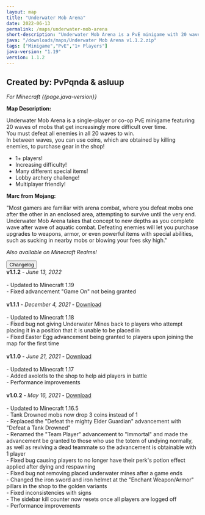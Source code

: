 ```yaml
---
layout: map
title: "Underwater Mob Arena"
date: 2022-06-13
permalink: /maps/underwater-mob-arena
short-description: "Underwater Mob Arena is a PvE minigame with 20 waves of mobs to defeat alone, or with friends!"
java: "/downloads/maps/Underwater Mob Arena v1.1.2.zip"
tags: ["Minigame","PvE","1+ Players"]
java-version: "1.19"
version: 1.1.2
---
```

Created by: PvPqnda & asluup
-
*For Minecraft {{page.java-version}}*

**Map Description:**

Underwater Mob Arena is a single-player or co-op PvE minigame featuring 20 waves of mobs that get increasingly more difficult over time.<br>
You must defeat all enemies in all 20 waves to win.<br>
In between waves, you can use coins, which are obtained by killing enemies, to purchase gear in the shop!

- 1+ players!
- Increasing difficulty!
- Many different special items!
- Lobby archery challenge!
- Multiplayer friendly!

**Marc from Mojang:**

"Most gamers are familiar with arena combat, where you defeat mobs one after the other in an enclosed area, attempting to survive until the very end. Underwater Mob Arena takes that concept to new depths as you complete wave after wave of aquatic combat. Defeating enemies will let you purchase upgrades to weapons, armor, or even powerful items with special abilities, such as sucking in nearby mobs or blowing your foes sky high."

*Also available on Minecraft Realms!*

<div id="accordion">
  <div class="card">
        <button class="card-header mb-0 btn btn-link text-decoration-none" data-toggle="collapse" data-target="#changelog" aria-expanded="false" aria-controls="changelog" id="changelogBtn">
           Changelog
        </button>
</div>

<div id="changelog" class="collapse" aria-labelledby="changelogBtn" data-parent="#accordion">
      <div class="card-body">
<b>v1.1.2</b> - <em>June 13, 2022</em><br>
<br>
- Updated to Minecraft 1.19<br>
- Fixed advancement "Game On" not being granted<br>
<br>
<b>v1.1.1</b> - <em>December 4, 2021</em> - <a style="text-decoration: underline;" href="/downloads/maps/old/Underwater Mob Arena v1.1.1.zip" download>Download</a><br>
<br>
- Updated to Minecraft 1.18<br>
- Fixed bug not giving Underwater Mines back to players who attempt placing it in a position that it is unable to be placed in<br>
- Fixed Easter Egg advancement being granted to players upon joining the map for the first time<br>
<br>
<b>v1.1.0</b> - <em>June 21, 2021</em> - <a style="text-decoration: underline;" href="/downloads/maps/old/Underwater Mob Arena v1.1.0.zip" download>Download</a><br>
<br>
- Updated to Minecraft 1.17<br>
- Added axolotls to the shop to help aid players in battle<br>
- Performance improvements<br>
<br>
<b>v1.0.2</b> - <em>May 16, 2021</em> - <a style="text-decoration: underline;" href="/downloads/maps/old/Underwater Mob Arena v1.0.2.zip" download>Download</a><br>
<br>
- Updated to Minecraft 1.16.5<br>
- Tank Drowned mobs now drop 3 coins instead of 1<br>
- Replaced the "Defeat the mighty Elder Guardian" advancement with "Defeat a Tank Drowned"<br>
- Renamed the "Team Player" advancement to "Immortal" and made the advancement be granted to those who use the totem of undying normally, as well as reviving a dead teammate so the advancement is obtainable with 1 player<br>
- Fixed bug causing players to no longer have their perk's potion effect applied after dying and respawning<br>
- Fixed bug not removing placed underwater mines after a game ends<br>
- Changed the iron sword and iron helmet at the "Enchant Weapon/Armor" pillars in the shop to the golden variants<br>
- Fixed inconsistencies with signs<br>
- The sidebar kill counter now resets once all players are logged off<br>
- Performance improvements<br>
      </div>
    </div>
  </div>